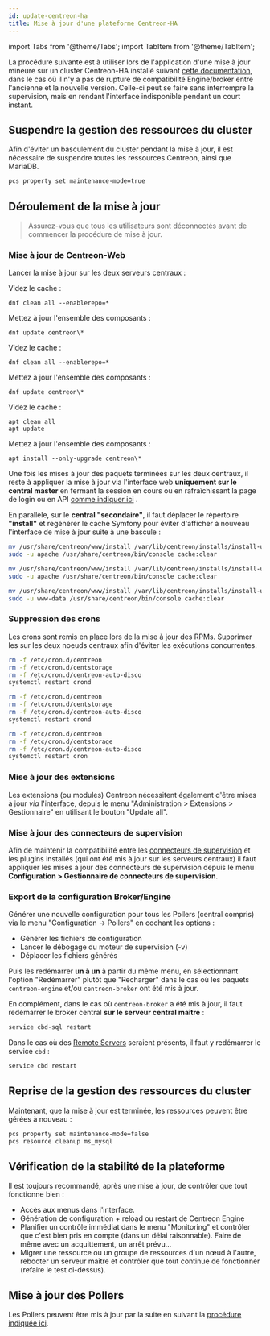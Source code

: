 ```yaml
---
id: update-centreon-ha
title: Mise à jour d'une plateforme Centreon-HA
---
```

import Tabs from '@theme/Tabs';
import TabItem from '@theme/TabItem';

La procédure suivante est à utiliser lors de l'application d'une mise à jour mineure sur un cluster Centreon-HA installé suivant [cette documentation](../installation/installation-of-centreon-ha/installation-2-nodes.md), dans le cas où il n'y a pas de rupture de compatibilité Engine/broker entre l'ancienne et la nouvelle version. Celle-ci peut se faire sans interrompre la supervision, mais en rendant l'interface indisponible pendant un court instant.

## Suspendre la gestion des ressources du cluster

Afin d'éviter un basculement du cluster pendant la mise à jour, il est nécessaire de suspendre toutes les ressources Centreon, ainsi que MariaDB.

```bash
pcs property set maintenance-mode=true
```

## Déroulement de la mise à jour

> Assurez-vous que tous les utilisateurs sont déconnectés avant de commencer
> la procédure de mise à jour.

### Mise à jour de Centreon-Web

Lancer la mise à jour sur les deux serveurs centraux :

<Tabs groupId="sync">
<TabItem value="Alma / RHEL / Oracle Linux 9" label="Alma / RHEL / Oracle Linux 9">

Videz le cache :

```shell
dnf clean all --enablerepo=*
```

Mettez à jour l'ensemble des composants :

```shell
dnf update centreon\*
```

</TabItem>
<TabItem value="Alma / RHEL / Oracle Linux 8" label="Alma / RHEL / Oracle Linux 8">

Videz le cache :

```shell
dnf clean all --enablerepo=*
```

Mettez à jour l'ensemble des composants :

```shell
dnf update centreon\*
```

</TabItem>
<TabItem value="Debian 11" label="Debian 11">

Videz le cache :

```shell
apt clean all
apt update
```

Mettez à jour l'ensemble des composants :

```shell
apt install --only-upgrade centreon\*
```

</TabItem>
</Tabs>

Une fois les mises à jour des paquets terminées sur les deux centraux, il reste à appliquer la mise à jour via l'interface web **uniquement sur le central master** en fermant la session en cours ou en rafraîchissant la page de login ou en API [comme indiquer ici](https://docs.centreon.com/docs/update/update-centreon-platform/#update-the-centreon-central-server) .

En parallèle, sur le **central "secondaire"**, il faut déplacer le répertoire **"install"** et regénérer le cache Symfony pour éviter d'afficher à nouveau l'interface de mise à jour suite à une bascule :

<Tabs groupId="sync">
<TabItem value="Alma / RHEL / Oracle Linux 9" label="Alma / RHEL / Oracle Linux 9">

```bash
mv /usr/share/centreon/www/install /var/lib/centreon/installs/install-update-`date +%Y%m%d`
sudo -u apache /usr/share/centreon/bin/console cache:clear
```
</TabItem>
<TabItem value="Alma / RHEL / Oracle Linux 8" label="Alma / RHEL / Oracle Linux 8">

```bash
mv /usr/share/centreon/www/install /var/lib/centreon/installs/install-update-`date +%Y%m%d`
sudo -u apache /usr/share/centreon/bin/console cache:clear
```
</TabItem>
<TabItem value="Debian 11" label="Debian 11">

```bash
mv /usr/share/centreon/www/install /var/lib/centreon/installs/install-update-`date +%Y%m%d`
sudo -u www-data /usr/share/centreon/bin/console cache:clear
```
</TabItem>
</Tabs>

### Suppression des crons

Les crons sont remis en place lors de la mise à jour des RPMs. Supprimer les sur les deux noeuds centraux afin d'éviter les exécutions concurrentes.

<Tabs groupId="sync">
<TabItem value="Alma / RHEL / Oracle Linux 9" label="Alma / RHEL / Oracle Linux 9">

```bash
rm -f /etc/cron.d/centreon
rm -f /etc/cron.d/centstorage
rm -f /etc/cron.d/centreon-auto-disco
systemctl restart crond
```

</TabItem>
<TabItem value="Alma / RHEL / Oracle Linux 8" label="Alma / RHEL / Oracle Linux 8">

```bash
rm -f /etc/cron.d/centreon
rm -f /etc/cron.d/centstorage
rm -f /etc/cron.d/centreon-auto-disco
systemctl restart crond
```
</TabItem>
<TabItem value="Debian 11" label="Debian 11">

```bash
rm -f /etc/cron.d/centreon
rm -f /etc/cron.d/centstorage
rm -f /etc/cron.d/centreon-auto-disco
systemctl restart cron
```
</TabItem>
</Tabs>

### Mise à jour des extensions

Les extensions (ou modules) Centreon nécessitent également d'être mises à jour *via* l'interface, depuis le menu "Administration > Extensions > Gestionnaire" en utilisant le bouton "Update all".

### Mise à jour des connecteurs de supervision

Afin de maintenir la compatibilité entre les [connecteurs de supervision](../monitoring/pluginpacks.md) et les plugins installés (qui ont été mis à jour sur les serveurs centraux) il faut appliquer les mises à jour des connecteurs de supervision depuis le menu **Configuration > Gestionnaire de connecteurs de supervision**.

### Export de la configuration Broker/Engine

Générer une nouvelle configuration pour tous les Pollers (central compris) via le menu "Configuration -> Pollers" en cochant les options :

* Générer les fichiers de configuration
* Lancer le débogage du moteur de supervision (-v)
* Déplacer les fichiers générés

Puis les redémarrer **un à un** à partir du même menu, en sélectionnant l'option "Redémarrer" plutôt que "Recharger" dans le cas où les paquets `centreon-engine` et/ou `centreon-broker` ont été mis à jour.

En complément, dans le cas où `centreon-broker` a été mis à jour, il faut redémarrer le broker central **sur le serveur central maître** :

```bash
service cbd-sql restart
```


Dans le cas où des [Remote Servers](../installation/architectures.md#description) seraient présents, il faut y redémarrer le service `cbd` :

```bash
service cbd restart
```

## Reprise de la gestion des ressources du cluster

Maintenant, que la mise à jour est terminée, les ressources peuvent être gérées à nouveau :

```bash
pcs property set maintenance-mode=false
pcs resource cleanup ms_mysql
```

## Vérification de la stabilité de la plateforme

Il est toujours recommandé, après une mise à jour, de contrôler que tout fonctionne bien :

* Accès aux menus dans l'interface.
* Génération de configuration + reload ou restart de Centreon Engine
* Planifier un contrôle immédiat dans le menu "Monitoring" et contrôler que c'est bien pris en compte (dans un délai raisonnable). Faire de même avec un acquittement, un arrêt prévu...
* Migrer une ressource ou un groupe de ressources d'un nœud à l'autre, rebooter un serveur maître et contrôler que tout continue de fonctionner (refaire le test ci-dessus).

## Mise à jour des Pollers

Les Pollers peuvent être mis à jour par la suite en suivant la [procédure indiquée ici](https://docs.centreon.com/docs/update/update-centreon-platform/#update-the-pollers).
